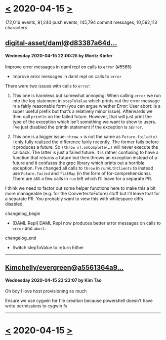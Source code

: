 # [<](2020-04-14.md) 2020-04-15 [>](2020-04-16.md)

172,016 events, 91,240 push events, 145,794 commit messages, 10,592,113 characters


## [digital-asset/daml](https://github.com/digital-asset/daml)@[d83387a64d...](https://github.com/digital-asset/daml/commit/d83387a64d47fcbf9bd2450c8c2efa78a8c4e846)
#### Wednesday 2020-04-15 22:00:25 by Moritz Kiefer

Improve error messages in daml repl on calls to `error` (#5565)

* Improve error messages in daml repl on calls to `error`

There were two issues with calls to `error`:

1. This one is harmless but somewhat annoying: When calling `error` we
   run into the log statement in `stepToValue` which prints out the
   error message in a fairly reasonable form (you can argue whether
   Error: User abort: is a super useful prefix but that’s a relatively
   minor issue). Afterwards we then call `println` on the failed
   future. However, that will just print the type of the exception
   which isn’t something we want to show to users. I’ve just disabled
   the println statement if the exception is `SError`.

2. This one is a bigger issue: `throw x` is not the same as
   `Future.failed(x)`. I only fully realized the difference fairly
   recently. The former fails before it produces a future. So `(throw
   x).onComplete(…)` will never execute the callback. The latter is
   just a failed future. It is rather confusing to have a function
   that returns a future but then throws an exception instead of a
   future and it confuses the grpc library which prints out a horrible
   exception. I’ve changed all calls to `throw` in `runWithClients` to
   instead use `Future.failed` and `flatMap` (in the form of
   for-comprehensions).
   There are still a few calls in `run` left which I’ll leave for a
   separate PR.

I think we need to factor out some helper functions here to make this
a bit more manageable (e.g. for the Converter.toFuture) stuff but I’ll
leave that for a separate PR. You probably want to view this with
whitespace diffs disabled.

changelog_begin

- [DAML Repl] DAML Repl now produces better error messages on calls to
  `error` and `abort`.

changelog_end

* Switch stepToValue to return Either

---
## [Kimchelly/evergreen](https://github.com/Kimchelly/evergreen)@[a5561364a9...](https://github.com/Kimchelly/evergreen/commit/a5561364a907f5229aaef4384acbe78fe547d720)
#### Wednesday 2020-04-15 23:23:07 by Kim Tao

Oh boy I love host provisioning so much

Ensure we use cygwin for file creation because powershell doesn't have write permissions to cygwin fs

---

# [<](2020-04-14.md) 2020-04-15 [>](2020-04-16.md)

